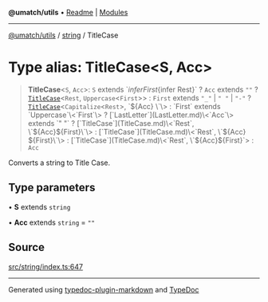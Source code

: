 **@umatch/utils** • [Readme](../../index.md) \| [Modules](../../modules.md)

***

[@umatch/utils](../../modules.md) / [string](../index.md) / TitleCase

# Type alias: TitleCase\<S, Acc\>

> **TitleCase**\<`S`, `Acc`\>: `S` extends \`${infer First}${infer Rest}\` ? `Acc` extends `""` ? [`TitleCase`](TitleCase.md)\<`Rest`, `Uppercase`\<`First`\>\> : `First` extends `"_"` \| `" "` \| `"-"` ? [`TitleCase`](TitleCase.md)\<`Capitalize`\<`Rest`\>, \`${Acc} \`\> : `First` extends `Uppercase`\<`First`\> ? [`LastLetter`](LastLetter.md)\<`Acc`\> extends `" "` ? [`TitleCase`](TitleCase.md)\<`Rest`, \`${Acc}${First}\`\> : [`TitleCase`](TitleCase.md)\<`Rest`, \`${Acc} ${First}\`\> : [`TitleCase`](TitleCase.md)\<`Rest`, \`${Acc}${First}\`\> : `Acc`

Converts a string to Title Case.

## Type parameters

• **S** extends `string`

• **Acc** extends `string` = `""`

## Source

[src/string/index.ts:647](https://github.com/umatch-oficial/utils/blob/0b3210d/src/string/index.ts#L647)

***

Generated using [typedoc-plugin-markdown](https://www.npmjs.com/package/typedoc-plugin-markdown) and [TypeDoc](https://typedoc.org/)
